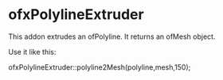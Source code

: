 # ofxPolylineExtruder

This addon extrudes an ofPolyline.
It returns an ofMesh object.

Use it like this:

  ofxPolylineExtruder::polyline2Mesh(polyline,mesh,150);
